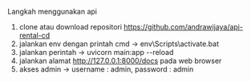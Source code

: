 Langkah menggunakan api

1. clone atau download repositori https://github.com/andrawijaya/api-rental-cd
2. jalankan env dengan printah cmd -> env\Scripts\activate.bat
3. jalankan perintah -> uvicorn main:app --reload
4. jalankan alamat http://127.0.0.1:8000/docs pada web browser
5. akses admin -> username : admin, password : admin
